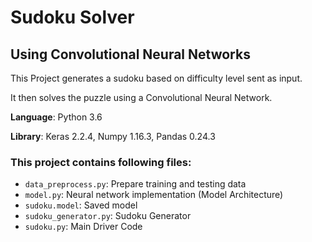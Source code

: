 # Sudoku Solver
## Using Convolutional Neural Networks

This Project generates a sudoku based on difficulty level sent as input.

It then solves the puzzle using a Convolutional Neural Network.

**Language**: Python 3.6

**Library**: Keras 2.2.4, Numpy 1.16.3, Pandas 0.24.3

### This project contains following files:

-  `data_preprocess.py`:  Prepare training and testing data
-  `model.py`:  Neural network implementation (Model Architecture)
-  `sudoku.model`:  Saved model
-  `sudoku_generator.py`: Sudoku Generator
-  `sudoku.py`: Main Driver Code